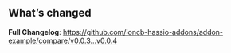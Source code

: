 ## What’s changed

**Full Changelog**: https://github.com/ioncb-hassio-addons/addon-example/compare/v0.0.3...v0.0.4
